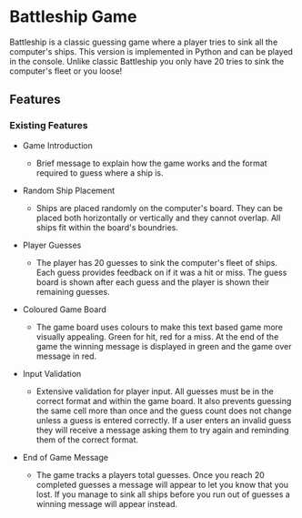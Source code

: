 # Battleship Game

Battleship is a classic guessing game where a player tries to sink all the computer's ships. This version is implemented in Python and can be played in the console. Unlike classic Battleship you only have 20 tries to sink the computer's fleet or you loose!

## Features

### Existing Features

- Game Introduction
    - Brief message to explain how the game works and the format required to guess where a ship is.

- Random Ship Placement
    - Ships are placed randomly on the computer's board. They can be placed both horizontally or vertically and they cannot overlap. All ships fit within the board's boundries.

- Player Guesses
    - The player has 20 guesses to sink the computer's fleet of ships. Each guess provides feedback on if it was a hit or miss. The guess board is shown after each guess and the player is shown their remaining guesses.

- Coloured Game Board
    - The game board uses colours to make this text based game more visually appealing. Green for hit, red for a miss. At the end of the game the winning message is displayed in green and the game over message in red.

- Input Validation
    - Extensive validation for player input. All guesses must be in the correct format and within the game board. It also prevents guessing the same cell more than once and the guess count does not change unless a guess is entered correctly. If a user enters an invalid guess they will receive a message asking them to try again and reminding them of the correct format.

- End of Game Message
    - The game tracks a players total guesses. Once you reach 20 completed guesses a message will appear to let you know that you lost. If you manage to sink all ships before you run out of guesses a winning message will appear instead.

